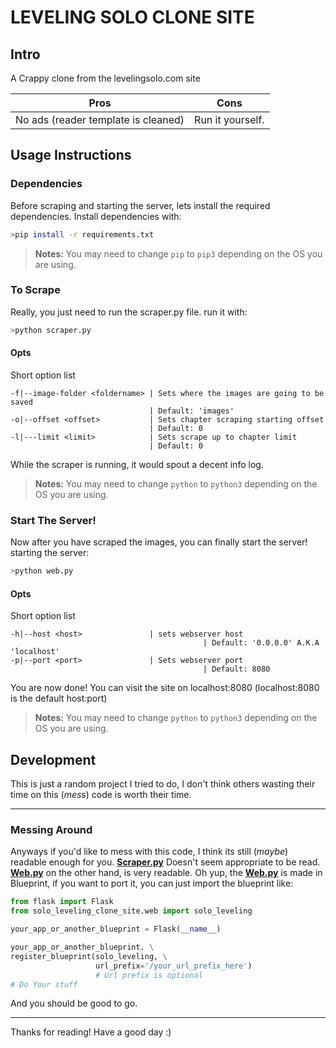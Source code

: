# LEVELING SOLO CLONE SITE
## Intro
A Crappy clone from the levelingsolo.com site

|Pros                               |Cons              |
|---------                          |:------:          |
|No ads (reader template is cleaned)|Run it yourself.  |


## Usage Instructions
### Dependencies
Before scraping and starting the server, lets install the required dependencies.
Install dependencies with:
```bash
>pip install -r requirements.txt
```

> **Notes:**
> You may need to change `pip` to `pip3` depending on the OS you are using.
### To Scrape
Really, you just need to run the scraper.py file.
run it with: 
```bash
>python scraper.py 
```
#### Opts
Short option list
```
-f|--image-folder <foldername> | Sets where the images are going to be saved
                               | Default: 'images'
-o|--offset <offset>           | Sets chapter scraping starting offset
                               | Default: 0
-l|---limit <limit>            | Sets scrape up to chapter limit
                               | Default: 0
```
While the scraper is running, it would spout a decent info log.
> **Notes:**
> You may need to change `python` to `python3` depending on the OS you are using.

### Start The Server!
Now after you have scraped the images, you can finally start the server!
starting the server:
```bash
>python web.py
```
#### Opts
Short option list
```
-h|--host <host>		 	   | sets webserver host
                                           | Default: '0.0.0.0' A.K.A 'localhost'
-p|--port <port>			   | Sets webserver port
                                           | Default: 8080
```

You are now done! You can visit the site on localhost:8080 (localhost:8080 is the default host:port)
> **Notes:**
> You may need to change `python` to `python3` depending on the OS you are using.

## Development
This is just a random project I tried to do, I don't think others wasting their time on this (*mess*) code is worth their time.

---
### Messing Around
Anyways if you'd like to mess with this code, I think its still (*maybe*) readable enough for you.
**[Scraper.py](./scraper.py)** Doesn't seem appropriate to be read. **[Web.py](./web.py)** on the other hand, is very readable.
Oh yup, the **[Web.py](./web.py)** is made in Blueprint, if you want to port it, you can just import the blueprint like: 
```python
from flask import Flask
from solo_leveling_clone_site.web import solo_leveling

your_app_or_another_blueprint = Flask(__name__)

your_app_or_another_blueprint. \
register_blueprint(solo_leveling, \
                   url_prefix='/your_url_prefix_here') 
                   # Url prefix is optional
# Do Your stuff

```
And you should be good to go.

---
Thanks for reading! Have a good day :)
